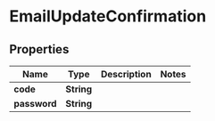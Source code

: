 

# EmailUpdateConfirmation


## Properties

| Name | Type | Description | Notes |
|------------ | ------------- | ------------- | -------------|
|**code** | **String** |  |  |
|**password** | **String** |  |  |



